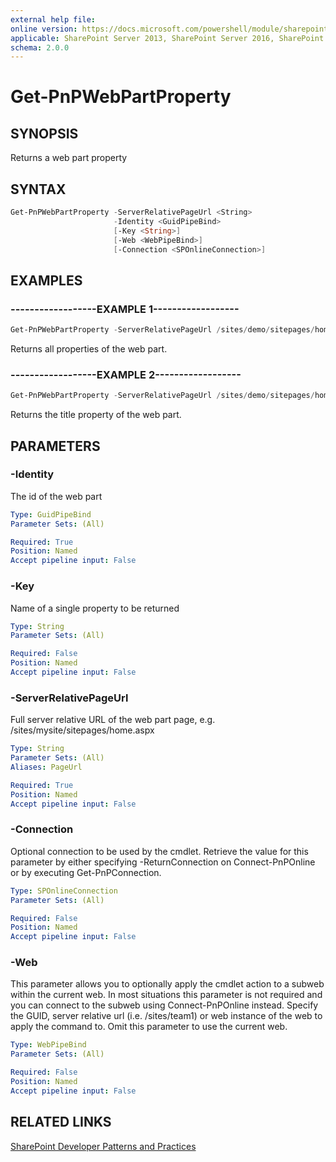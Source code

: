 ```yaml
---
external help file:
online version: https://docs.microsoft.com/powershell/module/sharepoint-pnp/get-pnpwebpartproperty
applicable: SharePoint Server 2013, SharePoint Server 2016, SharePoint Server 2019, SharePoint Online
schema: 2.0.0
---
```

# Get-PnPWebPartProperty

## SYNOPSIS
Returns a web part property

## SYNTAX 

```powershell
Get-PnPWebPartProperty -ServerRelativePageUrl <String>
                       -Identity <GuidPipeBind>
                       [-Key <String>]
                       [-Web <WebPipeBind>]
                       [-Connection <SPOnlineConnection>]
```

## EXAMPLES

### ------------------EXAMPLE 1------------------
```powershell
Get-PnPWebPartProperty -ServerRelativePageUrl /sites/demo/sitepages/home.aspx -Identity ccd2c98a-c9ae-483b-ae72-19992d583914
```

Returns all properties of the web part.

### ------------------EXAMPLE 2------------------
```powershell
Get-PnPWebPartProperty -ServerRelativePageUrl /sites/demo/sitepages/home.aspx -Identity ccd2c98a-c9ae-483b-ae72-19992d583914 -Key "Title"
```

Returns the title property of the web part.

## PARAMETERS

### -Identity
The id of the web part

```yaml
Type: GuidPipeBind
Parameter Sets: (All)

Required: True
Position: Named
Accept pipeline input: False
```

### -Key
Name of a single property to be returned

```yaml
Type: String
Parameter Sets: (All)

Required: False
Position: Named
Accept pipeline input: False
```

### -ServerRelativePageUrl
Full server relative URL of the web part page, e.g. /sites/mysite/sitepages/home.aspx

```yaml
Type: String
Parameter Sets: (All)
Aliases: PageUrl

Required: True
Position: Named
Accept pipeline input: False
```

### -Connection
Optional connection to be used by the cmdlet. Retrieve the value for this parameter by either specifying -ReturnConnection on Connect-PnPOnline or by executing Get-PnPConnection.

```yaml
Type: SPOnlineConnection
Parameter Sets: (All)

Required: False
Position: Named
Accept pipeline input: False
```

### -Web
This parameter allows you to optionally apply the cmdlet action to a subweb within the current web. In most situations this parameter is not required and you can connect to the subweb using Connect-PnPOnline instead. Specify the GUID, server relative url (i.e. /sites/team1) or web instance of the web to apply the command to. Omit this parameter to use the current web.

```yaml
Type: WebPipeBind
Parameter Sets: (All)

Required: False
Position: Named
Accept pipeline input: False
```

## RELATED LINKS

[SharePoint Developer Patterns and Practices](https://aka.ms/sppnp)